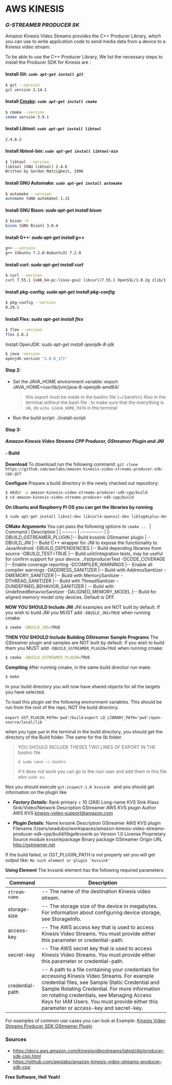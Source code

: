 # AWS KINESIS

### _G-STREAMER PRODUCER SK_

Amazon Kinesis Video Streams provides the C++ Producer Library, which you can use to write application code to send media data from a device to a Kinesis video stream.

To be able to use the C++ Producer Library, We list the necessary steps to install the Producer SDK for Kinesis are : 

#### Install Git: _`sudo apt-get install git`_
```sh
$ git --version
git version 2.14.1
```

#### Install [Cmake](https://www.kitware.com/platforms/#cmake): _`sudo apt-get install cmake`_
```sh
$ cmake --version
cmake version 3.9.1
```

#### Install Libtool: _`sudo apt-get install libtool`_
```sh
2.4.6-2
```

#### Install libtool-bin: _`sudo apt-get install libtool-bin`_
```sh
$ libtool --version
libtool (GNU libtool) 2.4.6
Written by Gordon Matzigkeit, 1996
```

#### Install GNU Automake: _`sudo apt-get install automake`_
```sh
$ automake --version
automake (GNU automake) 1.15
```

#### Install GNU Bison: _sudo apt-get install bison_
```sh
$ bison -V
bison (GNU Bison) 3.0.4
```

#### Install G++: _sudo apt-get install g++_
```sh
g++ --version
g++ (Ubuntu 7.2.0-8ubuntu3) 7.2.0
```
#### Install curl: _sudo apt-get install curl_
```sh
$ curl --version
curl 7.55.1 (x86_64-pc-linux-gnu) libcurl/7.55.1 OpenSSL/1.0.2g zlib/1.2.11 libidn2/2.0.2 libpsl/0.18.0 (+libidn2/2.0.2) librtmp/2.3
```

#### Install pkg-config: _sudo apt-get install pkg-config_
```sh
$ pkg-config --version
0.29.1
```

#### Install Flex: _sudo apt-get install flex_
```sh
$ flex --version
flex 2.6.1
```

Install OpenJDK: _sudo apt-get install openjdk-8-jdk_
```sh
$ java -version
openjdk version "1.8.0_171"
```
#### Step 2: 
- Set the JAVA_HOME environment variable: export JAVA_HOME=/usr/lib/jvm/java-8-openjdk-amd64/
   > this export must be made in the bashrc file (~/.barshrc)
   > Also in the terminal without the bash file : to make sure that the everything is ok, do `echo $JAVA_HOME_PATH` in the terminal 
- Run the build script: ./install-script


#### Step 3: 
#### **_Amazon Kinesis Video Streams CPP Producer, GStreamer Plugin and JNI_**
#### - Build
**Download**
To download run the following command:
`git clone https://github.com/awslabs/amazon-kinesis-video-streams-producer-sdk-cpp.git`

**Configure**
Prepare a build directory in the newly checked out repository:
```sh
$ mkdir -p amazon-kinesis-video-streams-producer-sdk-cpp/build 
$ cd amazon-kinesis-video-streams-producer-sdk-cpp/build
```

**On Ubuntu and Raspberry Pi OS you can get the libraries by running**
```sh
$ sudo apt-get install libssl-dev libcurl4-openssl-dev liblog4cplus-dev libgstreamer1.0-dev libgstreamer-plugins-base1.0-dev gstreamer1.0-plugins-base-apps gstreamer1.0-plugins-bad gstreamer1.0-plugins-good gstreamer1.0-plugins-ugly gstreamer1.0-tools
```

**CMake Arguments**
You can pass the following options to `cmake .. `
| Command | Description |
| ------- | ----------- |
|-DBUILD_GSTREAMER_PLUGIN |-- Build kvssink GStreamer plugin |
-DBUILD_JNI |-- Build C++ wrapper for JNI to expose the functionality to Java/Android
-DBUILD_DEPENDENCIES |-- Build depending libraries from source
-DBUILD_TEST=TRUE |-- Build unit/integration tests, may be useful for confirm support for your device. ./tst/producerTest
-DCODE_COVERAGE |-- Enable coverage reporting
-DCOMPILER_WARNINGS |-- Enable all compiler warnings
-DADDRESS_SANITIZER |-- Build with AddressSanitizer
-DMEMORY_SANITIZER |-- Build with MemorySanitizer
-DTHREAD_SANITIZER |-- Build with ThreadSanitizer
-DUNDEFINED_BEHAVIOR_SANITIZER | -- Build with UndefinedBehaviorSanitizer
-DALIGNED_MEMORY_MODEL |-- Build for aligned memory model only devices. Default is OFF.

**NOW YOU SHOULD Include JNI**
JNI examples are NOT built by default. If you wish to build JNI you MUST add `-DBUILD_JNI=TRUE` when running cmake:
```sh
$ cmake -DBUILD_JNI=TRUE
```

**THEN YOU SHOULD Include Building GStreamer Sample Programs**
The GStreamer plugin and samples are NOT built by default. If you wish to build them you MUST add `-DBUILD_GSTREAMER_PLUGIN=TRUE` when running cmake:
```sh
$ cmake -DBUILD_GSTREAMER_PLUGIN=TRUE
```

**Compiling**
After running cmake, in the same build directior run make:
```sh
$ make
```
In your build directory you will now have shared objects for all the targets you have selected.

To load this plugin set the following environment variables. This should be run from the root of the repo, NOT the build directory.

`export GST_PLUGIN_PATH='pwd'/build`
`export LD_LIBRARY_PATH='pwd'/open-source/local/lib`

when you type `pwd` in the terminal in the build directory, you should get the  directory of the Build folder.
The same for the lib folder. 
> YOU SHOULD INCLUDE THESES TWO LINES OF EXPORT IN THE bashrc file
> ```sh
> $ sudo nano ~/.bashrc
> ```
> if it does not work you can go to the roor user and add them in this file also  `sudo su`.


Nox you should execute  `gst-inspect-1.0 kvssink `  and you should get information on the plugin like

- **_Factory Details:_**
  Rank                     primary + 10 (266)
  Long-name                KVS Sink
  Klass                    Sink/Video/Network
  Description              GStreamer AWS KVS plugin
  Author                   AWS KVS <kinesis-video-support@amazon.com>

- **_Plugin Details:_**
  Name                     kvssink
  Description              GStreamer AWS KVS plugin
  Filename                 /Users/seaduboi/workspaces/amazon-kinesis-video-streams-producer-sdk-cpp/build/libgstkvssink.so
  Version                  1.0
  License                  Proprietary
  Source module            kvssinkpackage
  Binary package           GStreamer
  Origin URL               http://gstreamer.net
  
If the build failed, or GST_PLUGIN_PATH is not properly set you will get output like:
`No such element or plugin 'kvssink'`

**Using Element**
The kvssink element has the following required parameters: 

| Command | Description |
| ------ | ------ |
|`stream-name` |-- The name of the destination Kinesis video stream.
|storage-size |-- The storage size of the device in megabytes. For information about configuring device storage, see StorageInfo.
|access-key |-- The AWS access key that is used to access Kinesis Video Streams. You must provide either this parameter or credential-path.
|secret-key |-- The AWS secret key that is used to access Kinesis Video Streams. You must provide either this parameter or credential-path.
|credential-path |-- A path to a file containing your credentials for accessing Kinesis Video Streams. For example credential files, see Sample Static Credential and Sample Rotating Credential. For more information on rotating credentials, see Managing Access Keys for IAM Users. You must provide either this parameter or access-key and secret-key.


For examples of common use cases you can look at Example: [Kinesis Video Streams Producer SDK GStreamer Plugin](https://docs.aws.amazon.com/kinesisvideostreams/latest/dg/examples-gstreamer-plugin.html)

### Sources
- https://docs.aws.amazon.com/kinesisvideostreams/latest/dg/producer-sdk-cpp.html
- https://github.com/awslabs/amazon-kinesis-video-streams-producer-sdk-cpp

**Free Software, Hell Yeah!**


